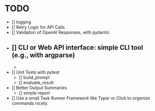 # TODO

- [] logging
- [] Retry Logic for API Calls
- [] Validation of OpenAI Responses, with pydantic
- [] CLI or Web API interface: simple CLI tool (e.g., with argparse) 
  - 
  - 
- [] Unit Tests with pytest
  - [] build_prompt
  - [] evaluate_result
- [] Better Output Summaries
  - [] simple report
- [] Use a small Task Runner Framework like Typer or Click to organize commands nicely.